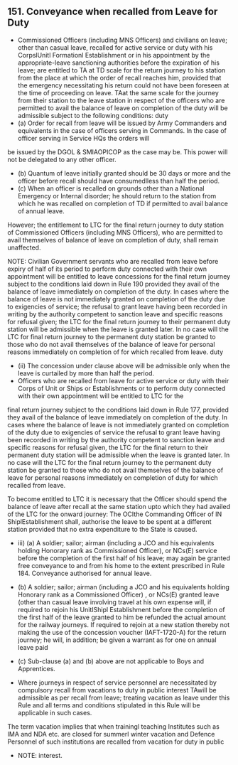 ## 151. Conveyance when recalled from Leave for Duty

- Commissioned Officers (including MNS Officers) and civilians on leave; other than casual leave, recalled for active service or duty with his CorpslUnitl Formationl Establishment or in his appointment by the appropriate-leave sanctioning authorities before the expiration of his leave; are entitled to TA at TD scale for the return journey to his station from the place at which the order of recall reaches him, provided that the emergency necessitating his return could not have been foreseen at the time of proceeding on leave.  TAat the same scale for the journey from their station to the leave station in respect of the officers who are permitted to avail the balance of leave on completion of the duty will be admissible subject to the following conditions: duty
- (a) Order for recall from leave will be issued by Army Commanders and equivalents in the case of officers serving in Commands. In the case of officer serving in Service HQs the orders will

be issued by the DGOL &amp; SMIAOPICOP as the case may be. This power will not be delegated to any other officer.

- (b) Quantum of leave initially granted should be 30 days or more and the officer before recall should have consumedlless than half the period.
- (c) When an officer is recalled on grounds other than a National Emergency or Internal disorder; he should return to the station from which he was recalled on completion of TD if permitted to avail balance of annual leave.

However; the entitlement to LTC for the final return journey to duty station of Commissioned Officers (including MNS Officers), who are permitted to avail themselves of balance of leave on completion of duty, shall remain unaffected.

NOTE: Civilian Government servants who are recalled from leave before expiry of half of its period to perform duty connected with their own appointment will be entitled to leave concessions for the final return journey subject to the conditions laid down in Rule 190 provided they avail of the balance of leave immediately on completion of the duty. In cases where the balance of leave is not immediately granted on completion of the duty due to exigencies of service; the refusal to grant leave having been recorded in writing by the authority competent to sanction leave and specific reasons for refusal given; the LTC for the final return journey to their permanent duty station will be admissible when the leave is granted later. In no case will the LTC for final return journey to the permanent duty station be granted to those who do not avail themselves of the balance of leave for personal reasons immediately on completion of for which recalled from leave. duty

- (ii) The concession under clause above will be admissible only when the leave is curtailed by more than half the period.
- Officers who are recalled from leave for active service or duty with their Corps of Unit or Ships or Establishments or to perform duty connected with their own appointment will be entitled to LTC for the

final return journey subject to the conditions laid down in Rule 177, provided they avail of the balance of leave immediately on completion of the duty. In cases where the balance of leave is not immediately granted on completion of the duty due to exigencies of service the refusal to grant leave having been recorded in writing by the authority competent to sanction leave and specific reasons for refusal given, the LTC for the final return to their permanent duty station will be admissible when the leave is granted later. In no case will the LTC for the final return journey to the permanent duty station be granted to those who do not avail themselves of the balance of leave for personal reasons immediately on completion of duty for which recalled from leave.

To become entitled to LTC it is necessary that the Officer should spend the balance of leave after recall at the same station upto which they had availed of the LTC for the onward journey: The OCIthe Commanding Officer of IN ShiplEstablishment shall, authorise the leave to be spent at a different station provided that no extra expenditure to the State is caused.

- iii) (a) A soldier; sailor; airman (including a JCO and his equivalents holding Honorary rank as Commissioned Officer), or NCs(E) service before the completion of the first half of his leave; may again be granted free conveyance to and from his home to the extent prescribed in Rule 184. Conveyance authorised for annual leave.
- (b) A soldier; sailor; airman (including a JCO and his equivalents holding Honorary rank as a Commissioned Officer) , or NCs(E) granted leave (other than casual leave involving travel at his own expense will, if required to rejoin his UnitIShipl Establishment before the completion of the first half of the leave granted to him be refunded the actual amount for the railway journeys. If required to rejoin at a new station thereby not making the use of the concession voucher (IAFT-1720-A) for the return journey; he will, in addition; be given a warrant as for one on annual leave paid

- (c) Sub-clause (a) and (b) above are not applicable to Boys and Apprentices.
- Where journeys in respect of service personnel are necessitated by compulsory recall from vacations to duty in public interest TAwill be admissible as per recall from leave; treating vacation as leave under this Rule and all terms and conditions stipulated in this Rule will be applicable in such cases.

The term vacation implies that when trainingl teaching Institutes such as IMA and NDA etc. are closed for summerl winter vacation and Defence Personnel of such institutions are recalled from vacation for duty in public

- NOTE: interest.
